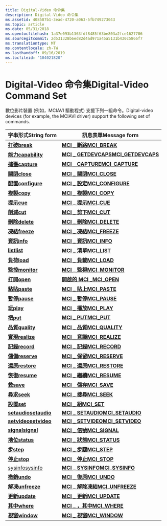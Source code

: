 ```yaml
---
title: Digital-Video 命令集
description: Digital-Video 命令集
ms.assetid: 408587b1-3ead-4720-a063-5fb749273043
ms.topic: article
ms.date: 05/31/2018
ms.openlocfilehash: 1a37e093b1363fdf8485f63be803a2fce1627706
ms.sourcegitcommit: 2d531328b6ed82d4ad971a45a5131b430c5866f7
ms.translationtype: MT
ms.contentlocale: zh-TW
ms.lasthandoff: 09/16/2019
ms.locfileid: "104021820"
---
```

# <a name="digital-video-command-set"></a><span data-ttu-id="ecedf-103">Digital-Video 命令集</span><span class="sxs-lookup"><span data-stu-id="ecedf-103">Digital-Video Command Set</span></span>

<span data-ttu-id="ecedf-104">數位影片裝置 (例如，MCIAVI 驅動程式) 支援下列一組命令。</span><span class="sxs-lookup"><span data-stu-id="ecedf-104">Digital-video devices (for example, the MCIAVI driver) support the following set of commands.</span></span>



| <span data-ttu-id="ecedf-105">字串形式</span><span class="sxs-lookup"><span data-stu-id="ecedf-105">String form</span></span>                      | <span data-ttu-id="ecedf-106">訊息表單</span><span class="sxs-lookup"><span data-stu-id="ecedf-106">Message form</span></span>                              |
|----------------------------------|-------------------------------------------|
| [<span data-ttu-id="ecedf-107">**打破**</span><span class="sxs-lookup"><span data-stu-id="ecedf-107">**break**</span></span>](break.md)           | [<span data-ttu-id="ecedf-108">**MCI \_ 斷路**</span><span class="sxs-lookup"><span data-stu-id="ecedf-108">**MCI\_BREAK**</span></span>](mci-break.md)           |
| [<span data-ttu-id="ecedf-109">**能力**</span><span class="sxs-lookup"><span data-stu-id="ecedf-109">**capability**</span></span>](capability.md) | [<span data-ttu-id="ecedf-110">**MCI \_ GETDEVCAPS**</span><span class="sxs-lookup"><span data-stu-id="ecedf-110">**MCI\_GETDEVCAPS**</span></span>](mci-getdevcaps.md) |
| [<span data-ttu-id="ecedf-111">**捕獲**</span><span class="sxs-lookup"><span data-stu-id="ecedf-111">**capture**</span></span>](capture.md)       | [<span data-ttu-id="ecedf-112">**MCI \_ CAPTURE**</span><span class="sxs-lookup"><span data-stu-id="ecedf-112">**MCI\_CAPTURE**</span></span>](mci-capture.md)       |
| [<span data-ttu-id="ecedf-113">**關閉**</span><span class="sxs-lookup"><span data-stu-id="ecedf-113">**close**</span></span>](close.md)           | [<span data-ttu-id="ecedf-114">**MCI \_ 關閉**</span><span class="sxs-lookup"><span data-stu-id="ecedf-114">**MCI\_CLOSE**</span></span>](mci-close.md)           |
| [<span data-ttu-id="ecedf-115">**配置**</span><span class="sxs-lookup"><span data-stu-id="ecedf-115">**configure**</span></span>](configure.md)   | [<span data-ttu-id="ecedf-116">**MCI \_ 設定**</span><span class="sxs-lookup"><span data-stu-id="ecedf-116">**MCI\_CONFIGURE**</span></span>](mci-configure.md)   |
| [<span data-ttu-id="ecedf-117">**複製**</span><span class="sxs-lookup"><span data-stu-id="ecedf-117">**copy**</span></span>](copy.md)             | [<span data-ttu-id="ecedf-118">**MCI \_ 複製**</span><span class="sxs-lookup"><span data-stu-id="ecedf-118">**MCI\_COPY**</span></span>](mci-copy.md)             |
| [<span data-ttu-id="ecedf-119">**提示**</span><span class="sxs-lookup"><span data-stu-id="ecedf-119">**cue**</span></span>](cue.md)               | [<span data-ttu-id="ecedf-120">**MCI \_ 提示**</span><span class="sxs-lookup"><span data-stu-id="ecedf-120">**MCI\_CUE**</span></span>](mci-cue.md)               |
| [<span data-ttu-id="ecedf-121">**削減**</span><span class="sxs-lookup"><span data-stu-id="ecedf-121">**cut**</span></span>](cut.md)               | [<span data-ttu-id="ecedf-122">**MCI \_ 剪下**</span><span class="sxs-lookup"><span data-stu-id="ecedf-122">**MCI\_CUT**</span></span>](mci-cut.md)               |
| [<span data-ttu-id="ecedf-123">**刪除**</span><span class="sxs-lookup"><span data-stu-id="ecedf-123">**delete**</span></span>](delete.md)         | [<span data-ttu-id="ecedf-124">**MCI \_ 刪除**</span><span class="sxs-lookup"><span data-stu-id="ecedf-124">**MCI\_DELETE**</span></span>](mci-delete.md)         |
| [<span data-ttu-id="ecedf-125">**凍結**</span><span class="sxs-lookup"><span data-stu-id="ecedf-125">**freeze**</span></span>](freeze.md)         | [<span data-ttu-id="ecedf-126">**MCI \_ 凍結**</span><span class="sxs-lookup"><span data-stu-id="ecedf-126">**MCI\_FREEZE**</span></span>](mci-freeze.md)         |
| [<span data-ttu-id="ecedf-127">**資訊**</span><span class="sxs-lookup"><span data-stu-id="ecedf-127">**info**</span></span>](info.md)             | [<span data-ttu-id="ecedf-128">**MCI \_ 資訊**</span><span class="sxs-lookup"><span data-stu-id="ecedf-128">**MCI\_INFO**</span></span>](mci-info.md)             |
| [<span data-ttu-id="ecedf-129">**list**</span><span class="sxs-lookup"><span data-stu-id="ecedf-129">**list**</span></span>](list.md)             | [<span data-ttu-id="ecedf-130">**MCI \_ 清單**</span><span class="sxs-lookup"><span data-stu-id="ecedf-130">**MCI\_LIST**</span></span>](mci-list.md)             |
| [<span data-ttu-id="ecedf-131">**負荷**</span><span class="sxs-lookup"><span data-stu-id="ecedf-131">**load**</span></span>](load.md)             | [<span data-ttu-id="ecedf-132">**MCI \_ 負載**</span><span class="sxs-lookup"><span data-stu-id="ecedf-132">**MCI\_LOAD**</span></span>](mci-load.md)             |
| [<span data-ttu-id="ecedf-133">**監控**</span><span class="sxs-lookup"><span data-stu-id="ecedf-133">**monitor**</span></span>](monitor.md)       | [<span data-ttu-id="ecedf-134">**MCI \_ 監視**</span><span class="sxs-lookup"><span data-stu-id="ecedf-134">**MCI\_MONITOR**</span></span>](mci-monitor.md)       |
| [<span data-ttu-id="ecedf-135">**打開**</span><span class="sxs-lookup"><span data-stu-id="ecedf-135">**open**</span></span>](open.md)             | [<span data-ttu-id="ecedf-136">**開啟的 MCI \_**</span><span class="sxs-lookup"><span data-stu-id="ecedf-136">**MCI\_OPEN**</span></span>](mci-open.md)             |
| [<span data-ttu-id="ecedf-137">**粘貼**</span><span class="sxs-lookup"><span data-stu-id="ecedf-137">**paste**</span></span>](paste.md)           | [<span data-ttu-id="ecedf-138">**MCI \_ 貼上**</span><span class="sxs-lookup"><span data-stu-id="ecedf-138">**MCI\_PASTE**</span></span>](mci-paste.md)           |
| [<span data-ttu-id="ecedf-139">**暫停**</span><span class="sxs-lookup"><span data-stu-id="ecedf-139">**pause**</span></span>](pause.md)           | [<span data-ttu-id="ecedf-140">**MCI \_ 暫停**</span><span class="sxs-lookup"><span data-stu-id="ecedf-140">**MCI\_PAUSE**</span></span>](mci-pause.md)           |
| [<span data-ttu-id="ecedf-141">**玩**</span><span class="sxs-lookup"><span data-stu-id="ecedf-141">**play**</span></span>](play.md)             | [<span data-ttu-id="ecedf-142">**MCI \_ 播放**</span><span class="sxs-lookup"><span data-stu-id="ecedf-142">**MCI\_PLAY**</span></span>](mci-play.md)             |
| [<span data-ttu-id="ecedf-143">**把**</span><span class="sxs-lookup"><span data-stu-id="ecedf-143">**put**</span></span>](put.md)               | [<span data-ttu-id="ecedf-144">**MCI \_ PUT**</span><span class="sxs-lookup"><span data-stu-id="ecedf-144">**MCI\_PUT**</span></span>](mci-put.md)               |
| [<span data-ttu-id="ecedf-145">**品質**</span><span class="sxs-lookup"><span data-stu-id="ecedf-145">**quality**</span></span>](quality.md)       | [<span data-ttu-id="ecedf-146">**MCI \_ 品質**</span><span class="sxs-lookup"><span data-stu-id="ecedf-146">**MCI\_QUALITY**</span></span>](mci-quality.md)       |
| [<span data-ttu-id="ecedf-147">**實現**</span><span class="sxs-lookup"><span data-stu-id="ecedf-147">**realize**</span></span>](realize.md)       | [<span data-ttu-id="ecedf-148">**MCI \_ 意識**</span><span class="sxs-lookup"><span data-stu-id="ecedf-148">**MCI\_REALIZE**</span></span>](mci-realize.md)       |
| [<span data-ttu-id="ecedf-149">**記錄**</span><span class="sxs-lookup"><span data-stu-id="ecedf-149">**record**</span></span>](record.md)         | [<span data-ttu-id="ecedf-150">**MCI \_ 記錄**</span><span class="sxs-lookup"><span data-stu-id="ecedf-150">**MCI\_RECORD**</span></span>](mci-record.md)         |
| [<span data-ttu-id="ecedf-151">**儲備**</span><span class="sxs-lookup"><span data-stu-id="ecedf-151">**reserve**</span></span>](reserve.md)       | [<span data-ttu-id="ecedf-152">**MCI \_ 保留**</span><span class="sxs-lookup"><span data-stu-id="ecedf-152">**MCI\_RESERVE**</span></span>](mci-reserve.md)       |
| [<span data-ttu-id="ecedf-153">**還原**</span><span class="sxs-lookup"><span data-stu-id="ecedf-153">**restore**</span></span>](restore.md)       | [<span data-ttu-id="ecedf-154">**MCI \_ 還原**</span><span class="sxs-lookup"><span data-stu-id="ecedf-154">**MCI\_RESTORE**</span></span>](mci-restore.md)       |
| [<span data-ttu-id="ecedf-155">**恢復**</span><span class="sxs-lookup"><span data-stu-id="ecedf-155">**resume**</span></span>](resume.md)         | [<span data-ttu-id="ecedf-156">**MCI \_ 繼續**</span><span class="sxs-lookup"><span data-stu-id="ecedf-156">**MCI\_RESUME**</span></span>](mci-resume.md)         |
| [<span data-ttu-id="ecedf-157">**救**</span><span class="sxs-lookup"><span data-stu-id="ecedf-157">**save**</span></span>](save.md)             | [<span data-ttu-id="ecedf-158">**MCI \_ 儲存**</span><span class="sxs-lookup"><span data-stu-id="ecedf-158">**MCI\_SAVE**</span></span>](mci-save.md)             |
| [<span data-ttu-id="ecedf-159">**尋求**</span><span class="sxs-lookup"><span data-stu-id="ecedf-159">**seek**</span></span>](seek.md)             | [<span data-ttu-id="ecedf-160">**MCI \_ 搜尋**</span><span class="sxs-lookup"><span data-stu-id="ecedf-160">**MCI\_SEEK**</span></span>](mci-seek.md)             |
| [<span data-ttu-id="ecedf-161">**設置**</span><span class="sxs-lookup"><span data-stu-id="ecedf-161">**set**</span></span>](set.md)               | [<span data-ttu-id="ecedf-162">**MCI \_ 組**</span><span class="sxs-lookup"><span data-stu-id="ecedf-162">**MCI\_SET**</span></span>](mci-set.md)               |
| [<span data-ttu-id="ecedf-163">**setaudio**</span><span class="sxs-lookup"><span data-stu-id="ecedf-163">**setaudio**</span></span>](setaudio.md)     | [<span data-ttu-id="ecedf-164">**MCI \_ SETAUDIO**</span><span class="sxs-lookup"><span data-stu-id="ecedf-164">**MCI\_SETAUDIO**</span></span>](mci-setaudio.md)     |
| [<span data-ttu-id="ecedf-165">**setvideo**</span><span class="sxs-lookup"><span data-stu-id="ecedf-165">**setvideo**</span></span>](setvideo.md)     | [<span data-ttu-id="ecedf-166">**MCI \_ SETVIDEO**</span><span class="sxs-lookup"><span data-stu-id="ecedf-166">**MCI\_SETVIDEO**</span></span>](mci-setvideo.md)     |
| [<span data-ttu-id="ecedf-167">**signal**</span><span class="sxs-lookup"><span data-stu-id="ecedf-167">**signal**</span></span>](signal.md)         | [<span data-ttu-id="ecedf-168">**MCI \_ 信號**</span><span class="sxs-lookup"><span data-stu-id="ecedf-168">**MCI\_SIGNAL**</span></span>](mci-signal.md)         |
| [<span data-ttu-id="ecedf-169">**地位**</span><span class="sxs-lookup"><span data-stu-id="ecedf-169">**status**</span></span>](status.md)         | [<span data-ttu-id="ecedf-170">**MCI \_ 狀態**</span><span class="sxs-lookup"><span data-stu-id="ecedf-170">**MCI\_STATUS**</span></span>](mci-status.md)         |
| [<span data-ttu-id="ecedf-171">**步**</span><span class="sxs-lookup"><span data-stu-id="ecedf-171">**step**</span></span>](step.md)             | [<span data-ttu-id="ecedf-172">**MCI \_ 步驟**</span><span class="sxs-lookup"><span data-stu-id="ecedf-172">**MCI\_STEP**</span></span>](mci-step.md)             |
| [<span data-ttu-id="ecedf-173">**停止**</span><span class="sxs-lookup"><span data-stu-id="ecedf-173">**stop**</span></span>](stop.md)             | [<span data-ttu-id="ecedf-174">**MCI \_ 停止**</span><span class="sxs-lookup"><span data-stu-id="ecedf-174">**MCI\_STOP**</span></span>](mci-stop.md)             |
| [<span data-ttu-id="ecedf-175">sysinfo</span><span class="sxs-lookup"><span data-stu-id="ecedf-175">sysinfo</span></span>](sysinfo.md)           | [<span data-ttu-id="ecedf-176">**MCI \_ SYSINFO**</span><span class="sxs-lookup"><span data-stu-id="ecedf-176">**MCI\_SYSINFO**</span></span>](mci-sysinfo.md)       |
| [<span data-ttu-id="ecedf-177">**撤銷**</span><span class="sxs-lookup"><span data-stu-id="ecedf-177">**undo**</span></span>](undo.md)             | [<span data-ttu-id="ecedf-178">**MCI \_ 復原**</span><span class="sxs-lookup"><span data-stu-id="ecedf-178">**MCI\_UNDO**</span></span>](mci-undo.md)             |
| [<span data-ttu-id="ecedf-179">**解凍**</span><span class="sxs-lookup"><span data-stu-id="ecedf-179">**unfreeze**</span></span>](unfreeze.md)     | [<span data-ttu-id="ecedf-180">**MCI \_ 解除凍結**</span><span class="sxs-lookup"><span data-stu-id="ecedf-180">**MCI\_UNFREEZE**</span></span>](mci-unfreeze.md)     |
| [<span data-ttu-id="ecedf-181">**更新**</span><span class="sxs-lookup"><span data-stu-id="ecedf-181">**update**</span></span>](update.md)         | [<span data-ttu-id="ecedf-182">**MCI \_ 更新**</span><span class="sxs-lookup"><span data-stu-id="ecedf-182">**MCI\_UPDATE**</span></span>](mci-update.md)         |
| [<span data-ttu-id="ecedf-183">**其中**</span><span class="sxs-lookup"><span data-stu-id="ecedf-183">**where**</span></span>](where.md)           | [<span data-ttu-id="ecedf-184">**MCI \_ ，其中**</span><span class="sxs-lookup"><span data-stu-id="ecedf-184">**MCI\_WHERE**</span></span>](mci-where.md)           |
| [<span data-ttu-id="ecedf-185">**視窗**</span><span class="sxs-lookup"><span data-stu-id="ecedf-185">**window**</span></span>](window.md)         | [<span data-ttu-id="ecedf-186">**MCI \_ 視窗**</span><span class="sxs-lookup"><span data-stu-id="ecedf-186">**MCI\_WINDOW**</span></span>](mci-window.md)         |



 

 

 




